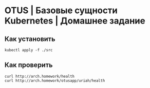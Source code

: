 # OTUS | Базовые сущности Kubernetes | Домашнее задание
## Как установить
```
kubectl apply -f ./src
```
## Как проверить
```
curl http://arch.homework/health
curl http://arch.homework/otusapp/uriah/health
```